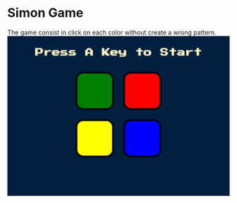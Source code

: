 # Simon Game
The game consist in click on each color without create a wrong pattern.
![Screenshot](preview.png)
